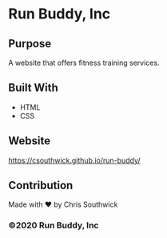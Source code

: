 # Run Buddy, Inc

## Purpose
A website that offers fitness training services. 

## Built With
* HTML
* CSS

## Website
https://csouthwick.github.io/run-buddy/

## Contribution
Made with ❤️ by Chris Southwick

### ©️2020 Run Buddy, Inc 

